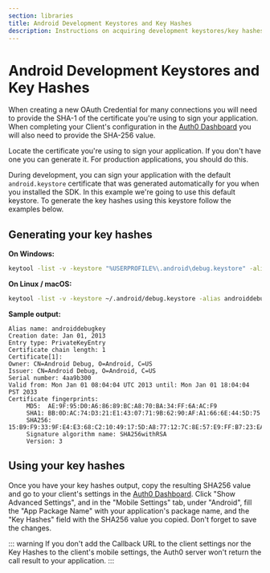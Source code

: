 ```yaml
---
section: libraries
title: Android Development Keystores and Key Hashes
description: Instructions on acquiring development keystores/key hashes during Android app development.
---
```

# Android Development Keystores and Key Hashes

When creating a new OAuth Credential for many connections you will need to provide the SHA-1 of the certificate you're using to sign your application. When completing your Client's configuration in the [Auth0 Dashboard](${manage_url}) you will also need to provide the SHA-256 value.

Locate the certificate you're using to sign your application. If you don't have one you can generate it. For production applications, you should do this.

During development, you can sign your application with the default `android.keystore` certificate that was generated automatically for you when you installed the SDK. In this example we're going to use this default keystore. To generate the key hashes using this keystore follow the examples below.

## Generating your key hashes

**On Windows:**

```bash
keytool -list -v -keystore "%USERPROFILE%\.android\debug.keystore" -alias androiddebugkey -storepass android -keypass android
```

**On Linux / macOS:**

```bash
keytool -list -v -keystore ~/.android/debug.keystore -alias androiddebugkey -storepass android -keypass android
```

**Sample output:**

```text
Alias name: androiddebugkey
Creation date: Jan 01, 2013
Entry type: PrivateKeyEntry
Certificate chain length: 1
Certificate[1]:
Owner: CN=Android Debug, O=Android, C=US
Issuer: CN=Android Debug, O=Android, C=US
Serial number: 4aa9b300
Valid from: Mon Jan 01 08:04:04 UTC 2013 until: Mon Jan 01 18:04:04 PST 2033
Certificate fingerprints:
     MD5:  AE:9F:95:D0:A6:86:89:BC:A8:70:BA:34:FF:6A:AC:F9
     SHA1: BB:0D:AC:74:D3:21:E1:43:07:71:9B:62:90:AF:A1:66:6E:44:5D:75
     SHA256: 15:B9:F9:33:9F:E4:E3:68:C2:10:49:17:5D:A8:77:12:7C:8E:57:E9:FF:B7:23:EA:CC:DD:56:08:06:C9:5E:33
     Signature algorithm name: SHA256withRSA
     Version: 3
```

## Using your key hashes

Once you have your key hashes output, copy the resulting SHA256 value and go to your client's settings in the [Auth0 Dashboard](${manage_url}/#/clients). Click "Show Advanced Settings", and in the "Mobile Settings" tab, under "Android", fill the "App Package Name" with your application's package name, and the "Key Hashes" field with the SHA256 value you copied. Don't forget to save the changes.

::: warning
If you don't add the Callback URL to the client settings nor the Key Hashes to the client's mobile settings, the Auth0 server won't return the call result to your application.
:::
